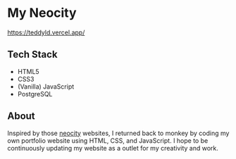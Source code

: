 # My Neocity

https://teddyld.vercel.app/

## Tech Stack

- HTML5
- CSS3
- (Vanilla) JavaScript
- PostgreSQL

## About

Inspired by those <a href="https://neocities.org/" target="_blank">neocity</a> websites, I returned back to monkey by coding my own portfolio website using HTML, CSS, and JavaScript. I hope to be continuously updating my website as a outlet for my creativity and work.
